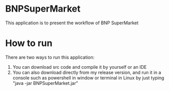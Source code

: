 # BNPSuperMarket

This application is to present the workflow of BNP SuperMarket



# How to run
There are two ways to run this application:
1) You can download src code and compile it by yourself or an IDE
2) You can also download directly from my release version, and run it in a console such as powershell in window or terminal in Linux by just typing
   "java -jar BNPSuperMarket.jar"
   
   
